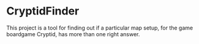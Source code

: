 # CryptidFinder
This project is a tool for finding out if a particular map setup, for the game boardgame Cryptid, has more than one right answer.
